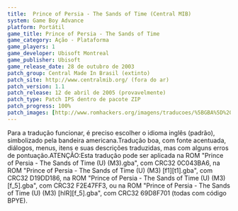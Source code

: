 ```yaml
---
title:  Prince of Persia - The Sands of Time (Central MIB)
system: Game Boy Advance
platform: Portátil
game_title: Prince of Persia - The Sands of Time
game_category: Ação - Plataforma
game_players: 1
game_developer: Ubisoft Montreal
game_publisher: Ubisoft
game_release_date: 28 de outubro de 2003
patch_group: Central Made In Brasil (extinto)
patch_site: http://www.centralmib.org/ (fora do ar)
patch_version: 1.1
patch_release: 12 de abril de 2005 (provavelmente)
patch_type: Patch IPS dentro de pacote ZIP
patch_progress: 100%
patch_images: [http://www.romhackers.org/imagens/traducoes/%5BGBA%5D%20Prince%20of%20Persia%20-%20The%20Sands%20of%20Time%20-%20Central%20MIB%20-%201.png,http://www.romhackers.org/imagens/traducoes/%5BGBA%5D%20Prince%20of%20Persia%20-%20The%20Sands%20of%20Time%20-%20Central%20MIB%20-%202.png,http://www.romhackers.org/imagens/traducoes/%5BGBA%5D%20Prince%20of%20Persia%20-%20The%20Sands%20of%20Time%20-%20Central%20MIB%20-%203.png]
---
```

Para a tradução funcionar, é preciso escolher o idioma inglês (padrão), simbolizado pela bandeira americana.Tradução boa, com fonte acentuada, diálogos, menus, itens e suas descrições traduzidas, mas com alguns erros de pontuação.ATENÇÃO:Esta tradução pode ser aplicada na ROM "Prince of Persia - The Sands of Time (U) (M3).gba", com CRC32 0C043BA6, na ROM "Prince of Persia - The Sands of Time (U) (M3) [f1][t1].gba", com CRC32 D19DD186, na ROM "Prince of Persia - The Sands of Time (U) (M3) [f_5].gba", com CRC32 F2E47FF3, ou na ROM "Prince of Persia - The Sands of Time (U) (M3) [hIR][f_5].gba", com CRC32 69D8F701 (todas com código BPYE).